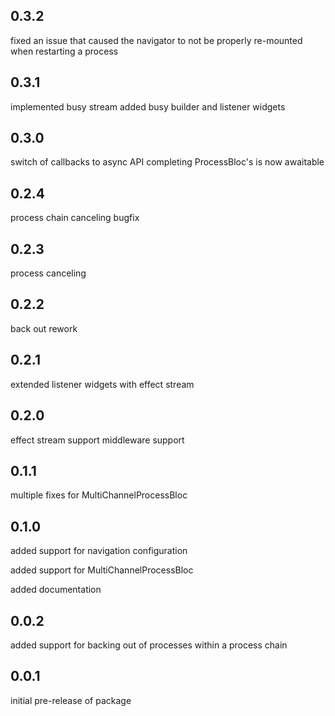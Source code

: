 ## 0.3.2
fixed an issue that caused the navigator to not be properly re-mounted when restarting a process

## 0.3.1
implemented busy stream
added busy builder and listener widgets

## 0.3.0
switch of callbacks to async API
completing ProcessBloc's is now awaitable

## 0.2.4
process chain canceling bugfix

## 0.2.3
process canceling

## 0.2.2
back out rework

## 0.2.1
extended listener widgets with effect stream

## 0.2.0
effect stream support
middleware support

## 0.1.1
multiple fixes for MultiChannelProcessBloc

## 0.1.0
added support for navigation configuration

added support for MultiChannelProcessBloc

added documentation

## 0.0.2

added support for backing out of processes within a process chain


## 0.0.1

initial pre-release of package